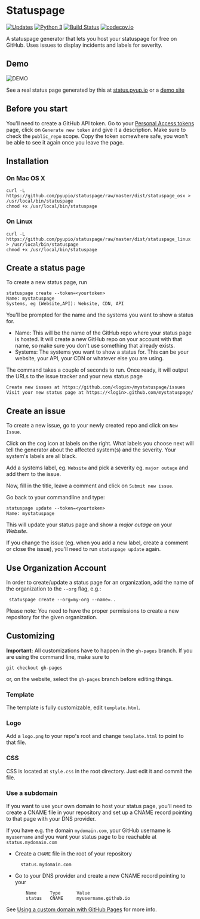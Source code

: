 # Statuspage

[![Updates](https://pyup.io/repos/github/jayfk/statuspage/shield.svg)](https://pyup.io/repos/github/jayfk/statuspage/)
[![Python 3](https://pyup.io/repos/github/jayfk/statuspage/python-3-shield.svg)](https://pyup.io/repos/github/jayfk/statuspage/)
[![Build Status](https://travis-ci.org/jayfk/statuspage.svg?branch=master)](https://travis-ci.org/pyupio/statuspage)
[![codecov.io](https://codecov.io/github/jayfk/statuspage/coverage.svg?branch=master)](https://codecov.io/github/pyupio/statuspage?branch=master)

A statuspage generator that lets you host your statuspage for free on GitHub. Uses 
issues to display incidents and labels for severity. 

## Demo

![DEMO](https://github.com/pyupio/statuspage/blob/master/demo.gif)

See a real status page generated by this at [status.pyup.io](http://status.pyup.io/) or a [demo site](https://jayfk.github.io/statuspage-demo/)

## Before you start

You'll need to create a GitHub API token. Go to your 
[Personal Access tokens](https://github.com/settings/tokens) page, click on `Generate new token` and give it a description. Make
sure to check the `public_repo` scope. Copy the token somewhere safe, you won't be able to see it
again once you leave the page.


## Installation

### On Mac OS X
    curl -L https://github.com/pyupio/statuspage/raw/master/dist/statuspage_osx > /usr/local/bin/statuspage
    chmod +x /usr/local/bin/statuspage
    
### On Linux
    curl -L https://github.com/pyupio/statuspage/raw/master/dist/statuspage_linux > /usr/local/bin/statuspage
    chmod +x /usr/local/bin/statuspage

## Create a status page

To create a new status page, run

    statuspage create --token=<yourtoken>
    Name: mystatuspage
    Systems, eg (Website,API): Website, CDN, API
    
You'll be prompted for the name and the systems you want to show a status for. 

   - Name: This will be the name of the GitHub repo where your status page is hosted. It will 
   create a new GitHub repo on your account with that name, so make sure you don't use something 
   that already exists.
   - Systems: The systems you want to show a status for. This can be your website, your API, your
   CDN or whatever else you are using.


The command takes a couple of seconds to run. Once ready, it will output the URLs to the issue tracker
and your new status page

    Create new issues at https://github.com/<login>/mystatuspage/issues
    Visit your new status page at https://<login>.github.com/mystatuspage/
   
## Create an issue

To create a new issue, go to your newly created repo and click on `New Issue`.

Click on the cog icon at labels on the right. What labels you choose next will tell the generator 
about the affected system(s) and the severity. Your system's labels are all black.

Add a systems label, eg. `Website` and pick a severity eg. `major outage` and add them to the issue.

Now, fill in the title, leave a comment and click on `Submit new issue`.

Go back to your commandline and type:

    statuspage update --token=<yourtoken>
    Name: mystatuspage

This will update your status page and show a *major outage* on your *Website*.

If you change the issue (eg. when you add a new label, create a comment or close the issue), you'll
need to run `statuspage update` again.

## Use Organization Account

In order to create/update a status page for an organization, add the name of the organization to 
 the `--org` flag, e.g.:
 
     statuspage create --org=my-org --name=..
     
     
Please note: You need to have the proper permissions to create a new repository for the given
organization.

## Customizing

**Important:** All customizations have to happen in the `gh-pages` branch. If you are using the
command line, make sure to

    git checkout gh-pages
    
or, on the website, select the `gh-pages` branch before editing things.

### Template

The template is fully customizable, edit `template.html`.

### Logo

Add a `logo.png` to your repo's root and change `template.html` to point to that file.

### CSS

CSS is located at `style.css` in the root directory. Just edit it and commit the file.

### Use a subdomain

If you want to use your own domain to host your status page, you'll need to create a CNAME file
in your repository and set up a CNAME record pointing to that page with your DNS provider.

If you have e.g. the domain `mydomain.com`, your GitHub username is `myusername` and you want 
your status page to be reachable at `status.mydomain.com`


- Create a `CNAME` file in the root of your repository

        status.mydomain.com
    
- Go to your DNS provider and create a new CNAME record pointing to your

  
          Name     Type      Value 
          status   CNAME     myusername.github.io

See [Using a custom domain with GitHub Pages](https://help.github.com/articles/using-a-custom-domain-with-github-pages/) 
for more info.
